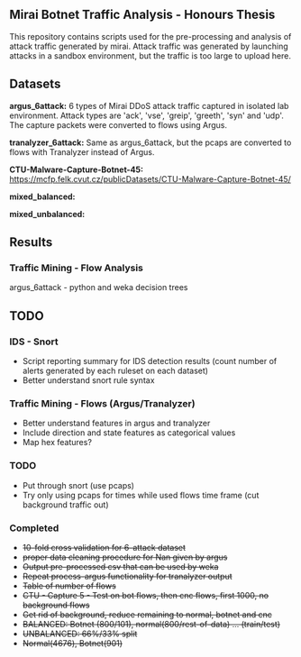 Mirai Botnet Traffic Analysis - Honours Thesis
----------------------------------------------

This repository contains scripts used for the pre-processing and analysis of attack traffic generated by mirai.
Attack traffic was generated by launching attacks in a sandbox environment, but the traffic is too large to upload here.

Datasets
--------
**argus_6attack:** 6 types of Mirai DDoS attack traffic captured in
isolated lab environment. Attack types are 'ack', 'vse', 'greip',
'greeth', 'syn' and 'udp'. The capture packets were converted to flows
using Argus.

**tranalyzer_6attack:** Same as argus_6attack, but the pcaps are
converted to flows with Tranalyzer instead of Argus.

**CTU-Malware-Capture-Botnet-45:**
https://mcfp.felk.cvut.cz/publicDatasets/CTU-Malware-Capture-Botnet-45/

**mixed_balanced:**

**mixed_unbalanced:**

Results
-------
### Traffic Mining - Flow Analysis
argus_6attack - python and weka decision trees

    
TODO
----

### IDS - Snort

- Script reporting summary for IDS detection results (count number of
alerts generated by each ruleset on each dataset)
- Better understand snort rule syntax

### Traffic Mining - Flows (Argus/Tranalyzer)

- Better understand features in argus and tranalyzer
- Include direction and state features as categorical values
- Map hex features?


### TODO
- Put through snort (use pcaps)
- Try only using pcaps for times while used flows time frame (cut background traffic out)


### Completed
- ~~10-fold cross validation for 6-attack dataset~~
- ~~proper data cleaning procedure for Nan given by argus~~
- ~~Output pre-processed csv that can be used by weka~~
- ~~Repeat process-argus functionality for tranalyzer output~~
- ~~Table of number of flows~~
- ~~CTU - Capture 5 - Test on bot flows, then cnc flows, first 1000, no background flows~~
- ~~Get rid of background, reduce remaining to normal, botnet and cnc~~
- ~~BALANCED: Botnet (800/101), normal(800/rest-of-data) ... (train/test)~~
- ~~UNBALANCED: 66%/33% split~~
- ~~Normal(4676), Botnet(901)~~